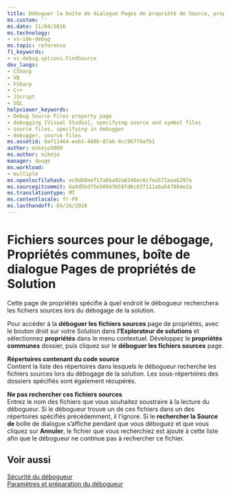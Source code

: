 ```yaml
---
title: Déboguer la boîte de dialogue Pages de propriété de Source, propriétés communes, les fichiers Solution | Documents Microsoft
ms.custom: ''
ms.date: 11/04/2016
ms.technology:
- vs-ide-debug
ms.topic: reference
f1_keywords:
- vs.debug.options.FindSource
dev_langs:
- CSharp
- VB
- FSharp
- C++
- JScript
- SQL
helpviewer_keywords:
- Debug Source Files property page
- debugging [Visual Studio], specifying source and symbol files
- source files, specifying in debugger
- debugger, source files
ms.assetid: 0af11464-eeb1-4d0b-87a6-0cc96779afb1
author: mikejo5000
ms.author: mikejo
manager: douge
ms.workload:
- multiple
ms.openlocfilehash: ec0d60eef17a6ba92a8346ec6c7ea572aea6297e
ms.sourcegitcommit: 6a9d5bd75e50947659fd6c837111a6a547884e2a
ms.translationtype: MT
ms.contentlocale: fr-FR
ms.lasthandoff: 04/16/2018
---
```

# <a name="debug-source-files-common-properties-solution-property-pages-dialog-box"></a>Fichiers sources pour le débogage, Propriétés communes, boîte de dialogue Pages de propriétés de Solution
Cette page de propriétés spécifie à quel endroit le débogueur recherchera les fichiers sources lors du débogage de la solution.  
  
 Pour accéder à la **déboguer les fichiers sources** page de propriétés, avec le bouton droit sur votre Solution dans **l’Explorateur de solutions** et sélectionnez **propriétés** dans le menu contextuel. Développez le **propriétés communes** dossier, puis cliquez sur le **déboguer les fichiers sources** page.  
  
 **Répertoires contenant du code source**  
 Contient la liste des répertoires dans lesquels le débogueur recherche les fichiers sources lors du débogage de la solution. Les sous-répertoires des dossiers spécifiés sont également récupérés.  
  
 **Ne pas rechercher ces fichiers sources**  
 Entrez le nom des fichiers que vous souhaitez soustraire à la lecture du débogueur. Si le débogueur trouve un de ces fichiers dans un des répertoires spécifiés précédemment, il l'ignore. Si le **rechercher la Source de** boîte de dialogue s’affiche pendant que vous déboguez et que vous cliquez sur **Annuler**, le fichier que vous recherchiez est ajouté à cette liste afin que le débogueur ne continue pas à rechercher ce fichier.  
  
## <a name="see-also"></a>Voir aussi  
 [Sécurité du débogueur](../debugger/debugger-security.md)   
 [Paramètres et préparation du débogueur](../debugger/debugger-settings-and-preparation.md)